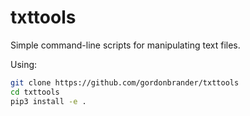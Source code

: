 # txttools

Simple command-line scripts for manipulating text files.

Using:

```bash
git clone https://github.com/gordonbrander/txttools
cd txttools
pip3 install -e .
```